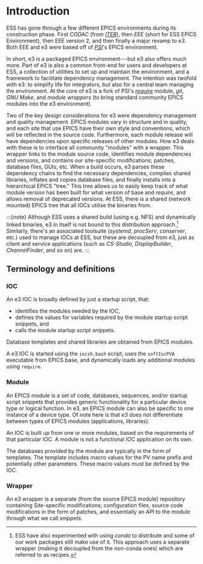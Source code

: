 # Introduction

ESS has gone through a few different EPICS environments during its construction phase. First *CODAC* (from *[ITER](https://www.iter.org/)*), then *EEE* (short for ESS EPICS Environment), then EEE version 2, and then finally a major revamp to *e3*. Both EEE and e3 were based off of *[PSI](https://www.psi.ch/en)*'s EPICS environment.

In short, e3 is a packaged EPICS environment---but e3 also offers much more. Part of e3 is also a common front-end for users and developers at ESS, a collection of utilities to set up and maintain the environment, and a framework to facilitate dependency management. The intention was twofold with e3: to simplify life for integrators, but also for a central team managing the environment. At the core of e3 is a fork of PSI's [*require*](https://github.com/paulscherrerinstitute/require) module, *git*, *GNU Make*, and *module wrappers* (to bring standard community EPICS modules into the e3 environment).

Two of the key design considerations for e3 were dependency management and quality management. EPICS modules vary in structure and in quality, and each site that use EPICS have their own style and conventions, which will be reflected in the source code. Furthermore, each module release will have dependencies upon specific releases of other modules. How e3 deals with these is to interface all community "modules" with a wrapper. This wrapper links to the module source code, identifies module dependencies and versions, and contains our site-specific modifications; patches, database files, GUIs, etc. When a build occurs, e3 parses these dependency chains to find the necessary dependencies, compiles shared libraries, inflates and copies database files, and finally installs into a hierarchical EPICS "tree." This tree allows us to easily keep track of what module version has been built for what version of base and *require*, and allows removal of deprecated versions. At ESS, there is a shared (network mounted) EPICS tree that all IOCs utilise the binaries from.

:::{note}
Although ESS uses a shared build (using e.g. NFS) and dynamically linked binaries, e3 in itself is not bound to this distribution approach.[^conda] Similarly, there's an associated toolsuite (*systemd*, *procServ*, *conserver*, etc.) used to manage IOCs at ESS, but these are decoupled from e3, just as client and service applications (such as *CS-Studio*, *DisplayBuilder*, *ChannelFinder*, and so on) are.
:::

## Terminology and definitions

### IOC

An e3 IOC is broadly defined by just a startup script, that:
* identifies the modules needed by the IOC,
* defines the values for variables required by the module startup script snippets, and
* calls the module startup script snippets.

Database templates and shared libraries are obtained from EPICS modules.

A e3 IOC is started using the `iocsh.bash` script, uses the `softIocPVA` executable from EPICS base, and dynamically loads any additional modules using `require`.

### Module

An EPICS module is a set of code, databases, sequences, and/or startup script snippets that provides generic functionality for a particular device type or logical function. In e3, an EPICS module can also be specific to one instance of a device type. Of note here is that e3 does not differentiate between types of EPICS modules (applications, libraries).

An IOC is built up from one or more modules, based on the requirements of that particular IOC. A module is not a functional IOC application on its own.

The databases provided by the module are typically in the form of templates. The template includes macro values for the PV name prefix and potentially other parameters. These macro values must be defined by the IOC.

### Wrapper

An e3 wrapper is a separate (from the source EPICS module) repository containing Site-specific modifications; configuration files, source code modifications in the form of patches, and essentially an API to the module through what we call *snippets*.


[^conda]: ESS have also experimented with using *conda* to distribute and some of our work packages still make use of it. This approach uses a separate wrapper (making it decoupled from the non-conda ones) which are referred to as recipes.
